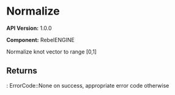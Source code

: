 # Normalize

**API Version:** 1.0.0

**Component:** RebelENGINE

Normalize knot vector to range [0,1]

## Returns

: ErrorCode::None on success, appropriate error code otherwise

